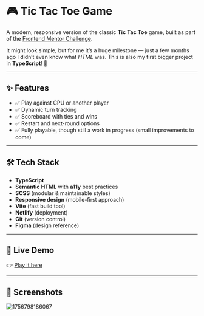 # 🎮 Tic Tac Toe Game

A modern, responsive version of the classic **Tic Tac Toe** game, built as part of the [Frontend Mentor Challenge](https://www.frontendmentor.io/challenges/tic-tac-toe-game-Re7ZF_E2v).  

It might look simple, but for me it’s a huge milestone — just a few months ago I didn’t even know what *HTML* was. This is also my first bigger project in **TypeScript**! 🚀  

---

## ✨ Features

- ✅ Play against CPU or another player  
- ✅ Dynamic turn tracking  
- ✅ Scoreboard with ties and wins  
- ✅ Restart and next-round options  
- ✅ Fully playable, though still a work in progress (small improvements to come)  

---

## 🛠️ Tech Stack

- **TypeScript**  
- **Semantic HTML** with **a11y** best practices  
- **SCSS** (modular & maintainable styles)  
- **Responsive design** (mobile-first approach)  
- **Vite** (fast build tool)  
- **Netlify** (deployment)  
- **Git** (version control)  
- **Figma** (design reference)  

---

## 🚀 Live Demo

👉 [Play it here]([[https://your-netlify-link.com](https://tic-tac-toe-game-xtralvl.netlify.app/)](https://tic-tac-toe-game-xtralvl.netlify.app/))  

---

## 📸 Screenshots

![1756798186067](https://github.com/user-attachments/assets/f2186f14-2b87-448b-b234-7928bf1462b6)
